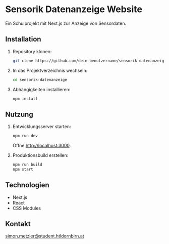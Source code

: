 # Sensorik Datenanzeige Website

Ein Schulprojekt mit Next.js zur Anzeige von Sensordaten.

## Installation

1. Repository klonen:
   ```bash
   git clone https://github.com/dein-benutzername/sensorik-datenanzeige.git
   ```
2. In das Projektverzeichnis wechseln:
   ```bash
   cd sensorik-datenanzeige
   ```
3. Abhängigkeiten installieren:
   ```bash
   npm install
   ```

## Nutzung

1. Entwicklungsserver starten:

   ```bash
   npm run dev
   ```

   Öffne [http://localhost:3000](http://localhost:3000).

2. Produktionsbuild erstellen:
   ```bash
   npm run build
   npm start
   ```

## Technologien

- Next.js
- React
- CSS Modules

## Kontakt

[simon.metzler@student.htldornbirn.at](mailto:simon.metzler@student.htldornbirn.at)
